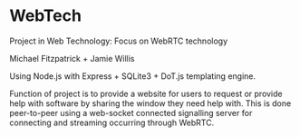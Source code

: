 # WebTech
Project in Web Technology: Focus on WebRTC technology

Michael Fitzpatrick + Jamie Willis

Using Node.js with Express + SQLite3 + DoT.js templating engine.

Function of project is to provide a website for users to request or provide help
with software by sharing the window they need help with. This is done peer-to-peer 
using a web-socket connected signalling server for connecting and streaming occurring
through WebRTC.
